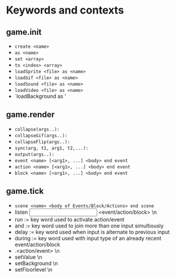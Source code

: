 Keywords and contexts
=====================

game.init
---------
- `create <name>`
- `as <name>`
- `set <array>`
- `to <index> <array>`
- `loadSprite <file> as <name>`
- `loadGif <file> as <name>`
- `loadSound <file> as <name>`
- `loadVideo <file> as <name>`
- `loadBackground <file> as <name>'

game.render
-----------
- `collapse(args..): `
- `collapseGif(args..):`
- `collapseFlip(args..):`
- `sync(arg, t1, arg1, t2,...):`
- `output(args..):`
- `event <name> [<arg1>, ...] <body> end event`
- `action <name> [<arg1>, ...] <body> end event`
- `block <name> [<arg1>, ...] <body> end event`

game.tick
---------
- `scene <name> <body of Events/Block/Actions> end scene`
- listen <input method> <event/action/block> \n
- run := key word used to activate action/event
- and := key word used to join more than one input simultiously
- delay := key word used when input is alternate to previous input
- during := key word used with input type of an already recent event/action/block
- <block name>.<action/event> \n
- setValue <name> <value> \n
- setBackground <name> \n
- setFloorlevel <pixel height from bottom> \n